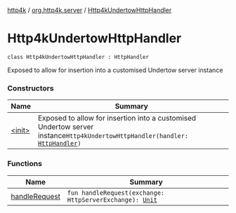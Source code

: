 [http4k](../../index.md) / [org.http4k.server](../index.md) / [Http4kUndertowHttpHandler](./index.md)

# Http4kUndertowHttpHandler

`class Http4kUndertowHttpHandler : HttpHandler`

Exposed to allow for insertion into a customised Undertow server instance

### Constructors

| Name | Summary |
|---|---|
| [&lt;init&gt;](-init-.md) | Exposed to allow for insertion into a customised Undertow server instance`Http4kUndertowHttpHandler(handler: `[`HttpHandler`](../../org.http4k.core/-http-handler.md)`)` |

### Functions

| Name | Summary |
|---|---|
| [handleRequest](handle-request.md) | `fun handleRequest(exchange: HttpServerExchange): `[`Unit`](https://kotlinlang.org/api/latest/jvm/stdlib/kotlin/-unit/index.html) |
